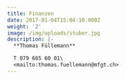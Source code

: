 ```yaml
---
title: Finanzen
date: 2017-01-04T15:04:10.000Z
weight: '2'
image: /img/uploads/stuber.jpg
description: |-
  **Thomas Füllemann**

  T 079 665 60 01\
  <mailto:thomas.fuellemann@mfgt.ch>
---
```


